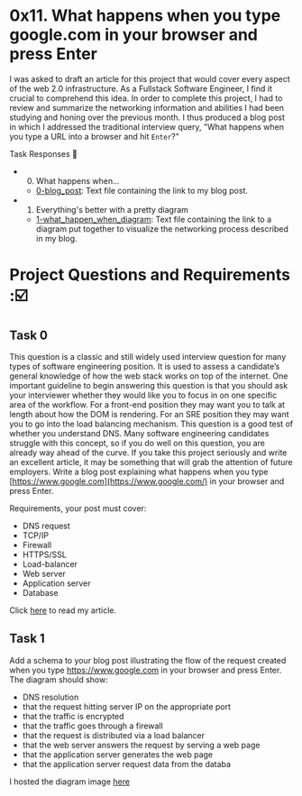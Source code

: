 # 0x11. What happens when you type google.com in your browser and press Enter
I was asked to draft an article for this project that would cover every aspect of the web 2.0 infrastructure. As a Fullstack Software Engineer, I find it crucial to comprehend this idea. In order to complete this project, I had to review and summarize the networking information and abilities I had been studying and honing over the previous month. I thus produced a blog post in which I addressed the traditional interview query, "What happens when you type a URL into a browser and hit `Enter`?"

Task Responses 📃
- 0. What happens when...
  - [0-blog_post](https://github.com/richard-1257/alx-system_engineering-devops/blob/master/0x11-what_happens_when_your_type_google_com_in_your_browser_and_press_enter/0-blog_post): Text file containing the link to my blog post.

- 1. Everything's better with a pretty diagram
  - [1-what_happen_when_diagram](https://github.com/richard-1257/alx-system_engineering-devops/blob/master/0x11-what_happens_when_your_type_google_com_in_your_browser_and_press_enter/1-what_happen_when_diagram): Text file containing the link to a diagram put together to visualize the networking process described in my blog.


# Project Questions and Requirements :☑️
## Task 0
This question is a classic and still widely used interview question for many types of software engineering position. It is used to assess a candidate’s general knowledge of how the web stack works on top of the internet. One important guideline to begin answering this question is that you should ask your interviewer whether they would like you to focus in on one specific area of the workflow. For a front-end position they may want you to talk at length about how the DOM is rendering. For an SRE position they may want you to go into the load balancing mechanism.
This question is a good test of whether you understand DNS. Many software engineering candidates struggle with this concept, so if you do well on this question, you are already way ahead of the curve. If you take this project seriously and write an excellent article, it may be something that will grab the attention of future employers.
Write a blog post explaining what happens when you type [https://www.google.com](https://www.google.com/) in your browser and press Enter.

Requirements, your post must cover:
- DNS request
- TCP/IP
- Firewall
- HTTPS/SSL
- Load-balancer
- Web server
- Application server
- Database

Click [here](https://codeisfun.hashnode.dev/what-happens-when-you-type-httpswwwgooglecom-into-your-browser-and-hit-enter) to read my article.

## Task 1
Add a schema to your blog post illustrating the flow of the request created when you type https://www.google.com in your browser and press Enter.
The diagram should show:
- DNS resolution
- that the request hitting server IP on the appropriate port
- that the traffic is encrypted
- that the traffic goes through a firewall
- that the request is distributed via a load balancer
- that the web server answers the request by serving a web page
- that the application server generates the web page
- that the application server request data from the databa

I hosted the diagram image [here](https://imgur.com/a/r7vliEC )
